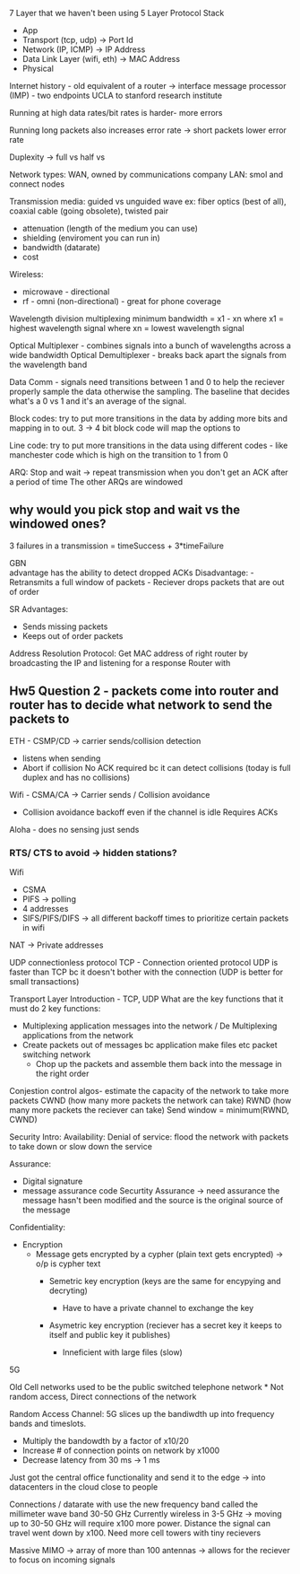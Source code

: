 7 Layer that we haven't been using
5 Layer Protocol Stack

- App 
- Transport (tcp, udp)              -> Port Id
- Network (IP, ICMP)               -> IP Address
- Data Link Layer (wifi, eth)   -> MAC Address
- Physical 



Internet history - old equivalent of a router -> interface message processor (IMP) - two endpoints UCLA to stanford research institute


Running at high data rates/bit rates is harder- more errors 

Running long packets also increases error rate -> short packets lower error rate

Duplexity -> full vs half vs 

Network types: WAN, owned by communications company 
LAN: smol and connect nodes

Transmission media: guided vs unguided wave 
ex: fiber optics (best of all), coaxial cable (going obsolete), twisted pair
-  attenuation (length of the medium you can use)
- shielding (enviroment you can run in)
- bandwidth (datarate)
- cost

Wireless: 
- microwave - directional 
- rf - omni (non-directional) - great for phone coverage


Wavelength division multiplexing
minimum bandwidth = x1 - xn
where x1 = highest wavelength signal
where xn = lowest wavelength signal

Optical Multiplexer - combines signals into a bunch of wavelengths across a wide bandwidth
Optical Demultiplexer - breaks back apart the signals from the wavelength band


Data Comm - signals need transitions between 1 and 0 to help the reciever properly sample the data otherwise the sampling. The baseline that decides what's a 0 vs 1 and it's an average of the signal.

Block codes: try to put more transitions in the data by adding more bits and mapping in to out. 
3 -> 4 bit block code will map the options to 

Line code: try to put more transitions in the data using different codes - like manchester code which is high on the transition to 1 from 0

ARQ: Stop and wait -> repeat transmission when you don't get an ACK after a period of time 
The other ARQs are windowed 
## why would you pick stop and wait vs the windowed ones?
3 failures in a transmission  = timeSuccess + 3\*timeFailure

GBN  
advantage has the ability to detect dropped ACKs 
Disadvantage:
		- Retransmits a full window of packets
		- Reciever drops packets that are out of order

SR Advantages:
- Sends missing packets
- Keeps out of order packets


Address Resolution Protocol: Get MAC address of right router by broadcasting the IP and listening for a response
Router with 
## Hw5 Question 2 - packets come into router and router has to decide what network to send the packets to

ETH - CSMP/CD -> carrier sends/collision detection
- listens when sending
- Abort if collision
No ACK required bc it can detect collisions (today is full duplex and has no collisions)

Wifi - CSMA/CA -> Carrier sends / Collision avoidance 
- Collision avoidance backoff even if the channel is idle
Requires ACKs

Aloha - does no sensing just sends

### RTS/ CTS to avoid -> hidden stations?

Wifi
- CSMA
- PIFS -> polling
- 4 addresses 
- SIFS/PIFS/DIFS -> all different backoff times to prioritize certain packets in wifi

NAT -> Private addresses 


UDP connectionless protocol
TCP - Connection oriented protocol
UDP is faster than TCP bc it doesn't bother with the connection (UDP is better for small transactions)

Transport Layer Introduction - TCP, UDP
What are the key functions that it must do
2 key functions:
* Multiplexing application messages into the network / De Multiplexing applications from the network
* Create packets out of messages bc application make files etc packet switching network
	* Chop up the packets and assemble them back into the message in the right order

Conjestion control algos- estimate the capacity of the network to take more packets
CWND (how many more packets the network can take)
RWND (how many more packets the reciever can take)
Send window = minimum(RWND, CWND)

Security Intro: 
Availability:
Denial of service: flood the network with packets to take down or slow down the service

Assurance:
- Digital signature
- message assurance code
Securtity Assurance -> need assurance the message hasn't been modified and the source is the original source of the message

Confidentiality:
 - Encryption
	 - Message gets encrypted by a cypher (plain text gets encrypted) -> o/p is cypher text
		 - Semetric key encryption (keys are the same for encypying and decryting)
			 - Have to have a private channel to exchange the key
			   
		 - Asymetric key encryption (reciever has a secret key it keeps to itself and public key it publishes)
			 - Inneficient with large files (slow)

5G

Old Cell networks used to be the public switched telephone network
	* Not random access, Direct connections of the network

Random Access Channel:
5G slices up the bandiwdth up into frequency bands and timeslots. 
 * Multiply the bandowdth by a factor of x10/20
* Increase # of connection points on network by x1000
* Decrease latency from 30 ms -> 1 ms

Just got the central office functionality and send it to the edge -> into  datacenters in the cloud close to people

Connections / datarate with use the new frequency band called the millimeter wave band 30-50 GHz 
Currently wireless in 3-5 GHz -> moving up to 30-50 GHz will require x100 more power. Distance the signal can travel went down by x100. Need more cell towers with tiny recievers

Massive MIMO -> array of more than 100 antennas -> allows for the reciever to focus on incoming signals 









